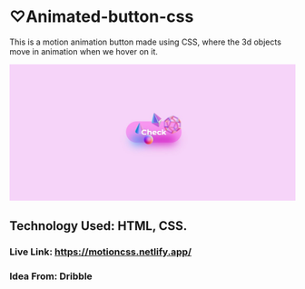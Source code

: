 # ♡Animated-button-css
This is a motion animation button made using CSS, where the 3d objects move in animation when we hover on it. 

<img height="30%" src="img/ss.jpg">

## Technology Used: HTML, CSS.
### Live Link: https://motioncss.netlify.app/
### Idea From: Dribble



